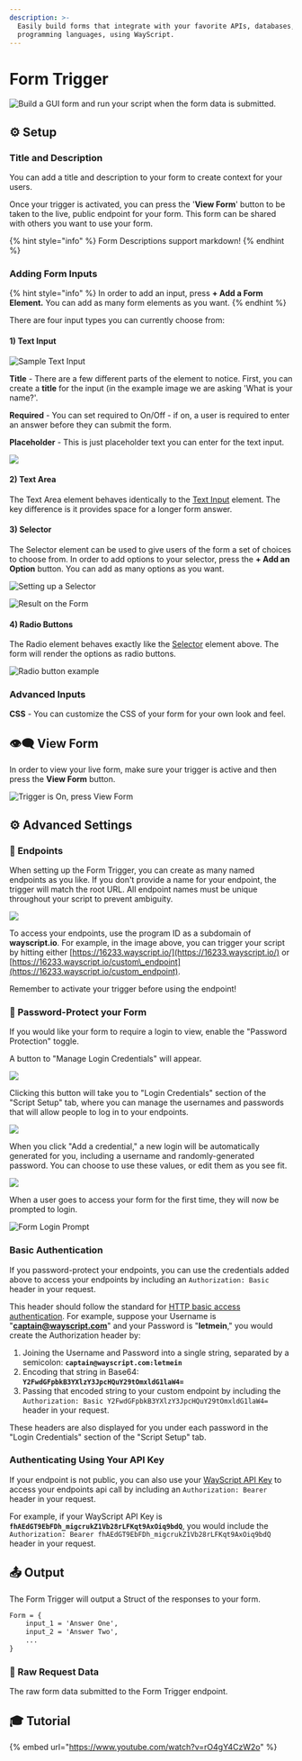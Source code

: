 ```yaml
---
description: >-
  Easily build forms that integrate with your favorite APIs, databases, and
  programming languages, using WayScript.
---
```


# Form Trigger

![Build a GUI form and run your script when the form data is submitted.](../../.gitbook/assets/form.png)

## ⚙ Setup

### Title and Description

You can add a title and description to your form to create context for your users. 

Once your trigger is activated, you can press the '**View Form**' button to be taken to the live, public endpoint for your form. This form can be shared with others you want to use your form. 

{% hint style="info" %}
Form Descriptions support markdown!
{% endhint %}

### Adding Form Inputs

{% hint style="info" %}
In order to add an input, press **+ Add a Form Element.** You can add as many form elements as you want.
{% endhint %}

There are four input types you can currently choose from:

#### 1\) Text Input

![Sample Text Input](../../.gitbook/assets/screenshot-2020-02-18-11.31.06.png)

**Title** - There are a few different parts of the element to notice. First, you can create a **title** for the input \(in the example image we are asking 'What is your name?'. 

**Required** - You can set required to On/Off - if on, a user is required to enter an answer before they can submit the form. 

**Placeholder** - This is just placeholder text you can enter for the text input. 

![](../../.gitbook/assets/screenshot-2020-02-18-11.35.32.png)



#### **2\) Text Area**

The Text Area element behaves identically to the [Text Input](form-trigger.md#1-text-input) element. The key difference is it provides space for a longer form answer. 

#### **3\) Selector**

The Selector element can be used to give users of the form a set of choices to choose from. In order to add options to your selector, press the **+ Add an Option** button. You can add as many options as you want. 

![Setting up a Selector](../../.gitbook/assets/screenshot-2020-02-18-11.45.23.png)

![Result on the Form](../../.gitbook/assets/screenshot-2020-02-18-11.46.21.png)

#### **4\) Radio Buttons**

The Radio element behaves exactly like the [Selector](form-trigger.md#3-selector) element above. The form will render the options as radio buttons. 

![Radio button example](../../.gitbook/assets/screenshot-2020-02-18-11.49.15.png)

### Advanced Inputs

**CSS** - You can customize the CSS of your form for your own look and feel. 

## 👁🗨 View Form

In order to view your live form, make sure your trigger is active and then press the **View Form** button.

![Trigger is On, press View Form](../../.gitbook/assets/screenshot-2020-02-18-11.55.35.png)

## ⚙ Advanced Settings

### 🔗 Endpoints

When setting up the Form Trigger, you can create as many named endpoints as you like. If you don't provide a name for your endpoint, the trigger will match the root URL. All endpoint names must be unique throughout your script to prevent ambiguity.

![](../../.gitbook/assets/screen-shot-2020-03-13-at-1.15.21-pm.png)

To access your endpoints, use the program ID as a subdomain of **wayscript.io**. For example, in the image above, you can trigger your script by hitting either [https://16233.wayscript.io/](https://16233.wayscript.io/) or [https://16233.wayscript.io/custom\_endpoint](https://16233.wayscript.io/custom_endpoint).

Remember to activate your trigger before using the endpoint!

### 🔐 Password-Protect your Form

If you would like your form to require a login to view, enable the "Password Protection" toggle.

A button to "Manage Login Credentials" will appear.

![](../../.gitbook/assets/screen-shot-2019-11-12-at-7.39.21-pm.png)

Clicking this button will take you to "Login Credentials" section of the "Script Setup" tab, where you can manage the usernames and passwords that will allow people to log in to your endpoints.

![](../../.gitbook/assets/screen-shot-2019-11-12-at-7.40.18-pm.png)

When you click "Add a credential," a new login will be automatically generated for you, including a username and randomly-generated password. You can choose to use these values, or edit them as you see fit.

![](../../.gitbook/assets/screen-shot-2019-11-12-at-7.41.50-pm.png)

When a user goes to access your form for the first time, they will now be prompted to login.

![Form Login Prompt](../../.gitbook/assets/screen-shot-2019-11-12-at-7.50.17-pm%20%281%29.png)

### Basic Authentication

If you password-protect your endpoints, you can use the credentials added above to access your endpoints by including an `Authorization: Basic` header in your request.

This header should follow the standard for [HTTP basic access authentication](https://en.wikipedia.org/wiki/Basic_access_authentication). For example, suppose your Username is "**captain@wayscript.com**" and your Password is "**letmein**," you would create the Authorization header by:

1. Joining the Username and Password into a single string, separated by a semicolon: **`captain@wayscript.com:letmein`**
2. Encoding that string in Base64: **`Y2FwdGFpbkB3YXlzY3JpcHQuY29tOmxldG1laW4=`**
3. Passing that encoded string to your custom endpoint by including the `Authorization: Basic Y2FwdGFpbkB3YXlzY3JpcHQuY29tOmxldG1laW4=` header in your request.

These headers are also displayed for you under each password in the "Login Credentials" section of the "Script Setup" tab.

### Authenticating Using Your API Key

If your endpoint is not public, you can also use your [WayScript API Key](../../account-management/managing-your-api-key.md) to access your endpoints api call by including an `Authorization: Bearer` header in your request.

For example, if your WayScript API Key is **`fhAEdGT9EbFDh_migcrukZ1Vb28rLFKqt9AxOiq9bdQ`**, you would include the `Authorization: Bearer fhAEdGT9EbFDh_migcrukZ1Vb28rLFKqt9AxOiq9bdQ` header in your request.

## 📤 Output

The Form Trigger will output a Struct of the responses to your form. 

```graphql
Form = {
    input_1 = 'Answer One',
    input_2 = 'Answer Two',
    ...
}
```

### 🔣 Raw Request Data

The raw form data submitted to the Form Trigger endpoint.

## 🎓 Tutorial

{% embed url="https://www.youtube.com/watch?v=rO4gY4CzW2o" %}

